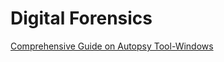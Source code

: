 # Digital Forensics

[Comprehensive Guide on Autopsy Tool-Windows](https://www.hackingarticles.in/comprehensive-guide-on-autopsy-tool-windows/)
